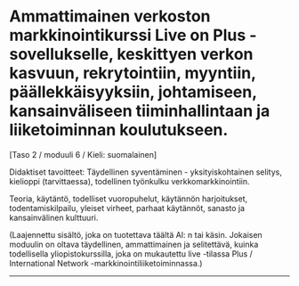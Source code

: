 # Ammattimainen verkoston markkinointikurssi Live on Plus -sovellukselle, keskittyen verkon kasvuun, rekrytointiin, myyntiin, päällekkäisyyksiin, johtamiseen, kansainväliseen tiiminhallintaan ja liiketoiminnan koulutukseen.


[Taso 2 / moduuli 6 / Kieli: suomalainen]

Didaktiset tavoitteet: Täydellinen syventäminen - yksityiskohtainen selitys, kielioppi (tarvittaessa), todellinen työnkulku verkkomarkkinointiin.

Teoria, käytäntö, todelliset vuoropuhelut, käytännön harjoitukset, todentamiskilpailu, yleiset virheet, parhaat käytännöt, sanasto ja kansainvälinen kulttuuri.


(Laajennettu sisältö, joka on tuotettava täältä AI: n tai käsin. Jokaisen moduulin on oltava täydellinen, ammattimainen ja selitettävä, kuinka todellisella yliopistokurssilla, joka on mukautettu live -tilassa Plus / International Network -markkinointiliiketoiminnassa.)

---